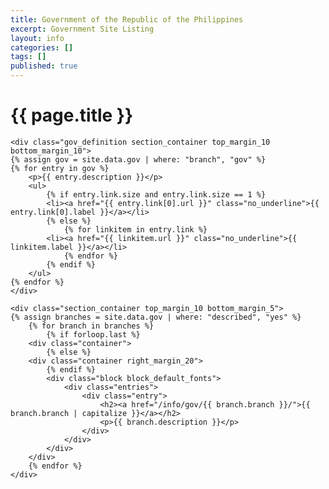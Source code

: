```yaml
---
title: Government of the Republic of the Philippines
excerpt: Government Site Listing
layout: info
categories: []
tags: []
published: true
---
```


<div class="section_container_wrapper section_container_wrapper_border bottom_margin_10">
    <h1>{{ page.title }}</h1>
    
    <div class="gov_definition section_container top_margin_10 bottom_margin_10">
    {% assign gov = site.data.gov | where: "branch", "gov" %}
    {% for entry in gov %}
        <p>{{ entry.description }}</p>
        <ul>
            {% if entry.link.size and entry.link.size == 1 %}
            <li><a href="{{ entry.link[0].url }}" class="no_underline">{{ entry.link[0].label }}</a></li>
            {% else %}
                {% for linkitem in entry.link %}
            <li><a href="{{ linkitem.url }}" class="no_underline">{{ linkitem.label }}</a></li>
                {% endfor %}
            {% endif %}
        </ul>
    {% endfor %}
    </div>

    <div class="section_container top_margin_10 bottom_margin_5">
    {% assign branches = site.data.gov | where: "described", "yes" %}
        {% for branch in branches %}
            {% if forloop.last %}
        <div class="container">
            {% else %}
        <div class="container right_margin_20">
            {% endif %}
            <div class="block block_default_fonts">
                <div class="entries">
                    <div class="entry">
                        <h2><a href="/info/gov/{{ branch.branch }}/">{{ branch.branch | capitalize }}</a></h2>
                        <p>{{ branch.description }}</p>
                    </div>
                </div>
            </div>
        </div>
        {% endfor %}
    </div>

</div>
